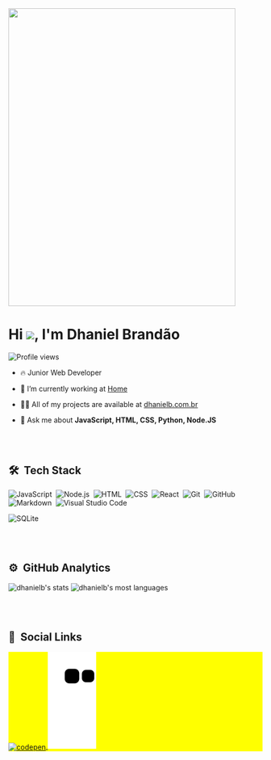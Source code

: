 
<img align="center" width="450em" height="590em" src="https://gist.githubusercontent.com/DhanielB/6de5387f750e161faed90414f274eca5/raw/b9c92a44b994b9d637ecf01dfbca93abd64ce5c5/mobile.svg"/>
<h1 align="left">Hi <img src="https://raw.githubusercontent.com/kaueMarques/kaueMarques/master/hi.gif" width="30px">, I'm Dhaniel Brandão</h1>
<p align="left"> <img src="https://komarev.com/ghpvc/?username=dhanielb&color=yellow" alt="Profile views" /> </p>

- 🔥 Junior Web Developer

- 🔭 I’m currently working at [Home](https://github.com/DhanielB)

- 👨‍💻 All of my projects are available at [dhanielb.com.br](https://dhanielb.vercel.app)

- 💬 Ask me about **JavaScript, HTML, CSS, Python, Node.JS**

<br><br>

## 🛠 &nbsp;Tech Stack

![JavaScript](https://img.shields.io/badge/-JavaScript-05122A?style=flat&logo=javascript)&nbsp;
![Node.js](https://img.shields.io/badge/-Node.js-05122A?style=flat&logo=node.js)&nbsp;
![HTML](https://img.shields.io/badge/-HTML-05122A?style=flat&logo=HTML5)&nbsp;
![CSS](https://img.shields.io/badge/-CSS-05122A?style=flat&logo=CSS3&logoColor=1572B6)&nbsp;
![React](https://img.shields.io/badge/-React-05122A?style=flat&logo=react)&nbsp;
![Git](https://img.shields.io/badge/-Git-05122A?style=flat&logo=git)&nbsp;
![GitHub](https://img.shields.io/badge/-GitHub-05122A?style=flat&logo=github)&nbsp;
![Markdown](https://img.shields.io/badge/-Markdown-05122A?style=flat&logo=markdown)&nbsp;
![Visual Studio Code](https://img.shields.io/badge/-Visual%20Studio%20Code-05122A?style=flat&logo=visual-studio-code&logoColor=007ACC)&nbsp;
<!-- ![PostgreSQL](https://img.shields.io/badge/-PostgreSQL-05122A?style=flat&logo=postgresql)&nbsp; -->
![SQLite](https://img.shields.io/badge/-SQLite-05122A?style=flat&logo=sqlite)&nbsp;

<br><br>

## ⚙️ &nbsp;GitHub Analytics

<p align="left">
<img width="530em" src="https://github-readme-stats.vercel.app/api?username=dhanielb&show_icons=true&theme=tokyonight" alt="dhanielb's stats"/>
<img width="530em" src="https://github-readme-stats.vercel.app/api/top-langs/?username=dhanielb&layout=compact&theme=tokyonight" alt="dhanielb's most languages"/>
</p>

<br><br>

## 🧑 &nbsp;Social Links

<p align="left" style="background:yellow">
<a href="https://codepen.io/dhanielb" target="_blank">
  <img align="center" src="https://img.shields.io/badge/-Dhaniel Brandão-05122A?style=flat&logo=codepen" alt="codepen"/>
</a>

<img src="https://raw.githubusercontent.com/DhanielB/DhanielB/output/github-contribution-grid-snake.svg"/>
